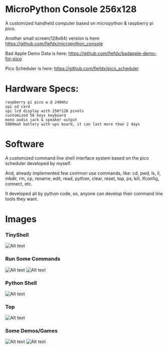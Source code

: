 # MicroPython Console 256x128
A customized handheld computer based on micropython & raspberry pi pico.

Another small screen(128x64) version is here: https://github.com/fiefdx/micropython_console

Bad Apple Demo Data is here: https://github.com/fiefdx/badapple-demo-for-pico

Pico Scheduler is here: https://github.com/fiefdx/pico_scheduler

# Hardware Specs:
```
raspberry pi pico w @ 240mhz
spi sd card
spi lcd display with 256*128 pixels
customized 56 keys keyboard
mono audio jack & speaker output
5000mah battery with ups board, it can last more than 2 days
```

# Software
A customized command line shell interface system based on the pico scheduler developed by myself.

And, already implemented few common use commands, like: cd, pwd, ls, ll, mkdir, rm, cp, rename, edit,
read, python, clear, reset, top, ps, kill, ifconfig, connect, etc.

It developed all by python code, so, anyone can develop their command line tools they want.

# Images
### TinyShell
![Alt text](/doc/tinyshell.jpg?raw=true "tinyshell")

### Run Some Commands
![Alt text](/doc/connectivity.jpg?raw=true "connectivity")
![Alt text](/doc/status.jpg?raw=true "status")

### Python Shell
![Alt text](/doc/python.jpg?raw=true "python-shell")

### Top
![Alt text](/doc/top.jpg?raw=true "top")

### Some Demos/Games
![Alt text](/doc/badapple.jpg?raw=true "badapple")
![Alt text](/doc/tetris.jpg?raw=true "tetris")
